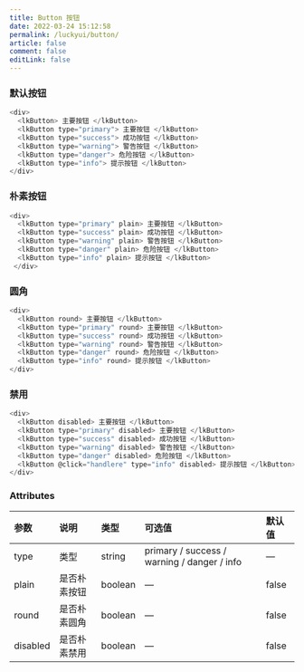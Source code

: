 ```yaml
---
title: Button 按钮
date: 2022-03-24 15:12:58
permalink: /luckyui/button/
article: false
comment: false
editLink: false
---
```


### 默认按钮

```js
<div>
  <lkButton> 主要按钮 </lkButton>
  <lkButton type="primary"> 主要按钮 </lkButton>
  <lkButton type="success"> 成功按钮 </lkButton>
  <lkButton type="warning"> 警告按钮 </lkButton>
  <lkButton type="danger"> 危险按钮 </lkButton>
  <lkButton type="info"> 提示按钮 </lkButton>
</div>
```

### 朴素按钮

```js
<div>
  <lkButton type="primary" plain> 主要按钮 </lkButton>
  <lkButton type="success" plain> 成功按钮 </lkButton>
  <lkButton type="warning" plain> 警告按钮 </lkButton>
  <lkButton type="danger" plain> 危险按钮 </lkButton>
  <lkButton type="info" plain> 提示按钮 </lkButton>
 </div>
```
### 圆角

```js
<div>
  <lkButton round> 主要按钮 </lkButton>
  <lkButton type="primary" round> 主要按钮 </lkButton>
  <lkButton type="success" round> 成功按钮 </lkButton>
  <lkButton type="warning" round> 警告按钮 </lkButton>
  <lkButton type="danger" round> 危险按钮 </lkButton>
  <lkButton type="info" round> 提示按钮 </lkButton>
</div>
```

### 禁用
```js
<div>
  <lkButton disabled> 主要按钮 </lkButton>
  <lkButton type="primary" disabled> 主要按钮 </lkButton>
  <lkButton type="success" disabled> 成功按钮 </lkButton>
  <lkButton type="warning" disabled> 警告按钮 </lkButton>
  <lkButton type="danger" disabled> 危险按钮 </lkButton>
  <lkButton @click="handlere" type="info" disabled> 提示按钮 </lkButton>
</div>
```
### Attributes

| 参数                  | 说明                   | 类型              |可选值         | 默认值        |
|:------------------------------------------------------|:----------------------|:--------------------------------------------------------------------------------------------------------------------------------|:---------------------------------------------------------------------|:------------------------------------|
| type                  | 类型                   | string              |primary / success / warning / danger / info          | —        |
| plain                  | 是否朴素按钮                   | boolean              |     —    | false        |
| round                  | 是否朴素圆角                  | boolean              |      —   | false        |
| disabled                  | 是否朴素禁用                   | boolean              |  —       | false        |
